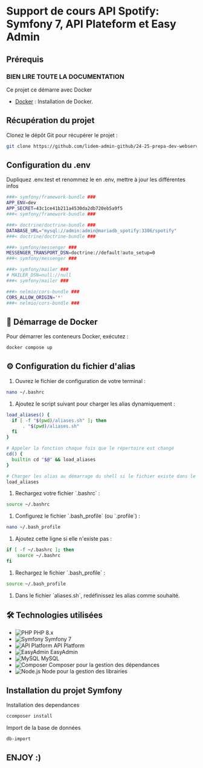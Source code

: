 # Support de cours API Spotify: Symfony 7, API Plateform et Easy Admin

## Prérequis

### BIEN LIRE TOUTE LA DOCUMENTATION

Ce projet ce démarre avec Docker

- [Docker](https://docs.docker.com/engine/install/) : Installation de Docker.

## Récupération du projet

Clonez le dépôt Git pour récupérer le projet :

```bash
git clone https://github.com/lidem-admin-github/24-25-prepa-dev-webservice
```

## Configuration du .env

Dupliquez .env.test et renommez le en .env, mettre à jour les différentes infos

```bash
###> symfony/framework-bundle ###
APP_ENV=dev
APP_SECRET=43c1ce41b211a4530da2db720eb5a9f5
###< symfony/framework-bundle ###

###> doctrine/doctrine-bundle ###
DATABASE_URL="mysql://admin:admin@mariadb_spotify:3306/spotify"
###< doctrine/doctrine-bundle ###

###> symfony/messenger ###
MESSENGER_TRANSPORT_DSN=doctrine://default?auto_setup=0
###< symfony/messenger ###

###> symfony/mailer ###
# MAILER_DSN=null://null
###< symfony/mailer ###

###> nelmio/cors-bundle ###
CORS_ALLOW_ORIGIN='*'
###< nelmio/cors-bundle ###
```

## 🚀 Démarrage de Docker

Pour démarrer les conteneurs Docker, exécutez :

```bash
docker compose up
```

## ⚙️ Configuration du fichier d'alias

1. Ouvrez le fichier de configuration de votre terminal :

```bash
nano ~/.bashrc
```

1. Ajoutez le script suivant pour charger les alias dynamiquement :

```bash
load_aliases() {
  if [ -f "$(pwd)/aliases.sh" ]; then
      . "$(pwd)/aliases.sh"
  fi
}

# Appeler la fonction chaque fois que le répertoire est changé
cd() {
  builtin cd "$@" && load_aliases
}

# Charger les alias au démarrage du shell si le fichier existe dans le répertoire actuel
load_aliases
```

1. Rechargez votre fichier \`.bashrc\` :

```bash
source ~/.bashrc
```

1. Configurez le fichier \`.bash_profile\` (ou \`.profile\`) :

```bash
nano ~/.bash_profile
```

1. Ajoutez cette ligne si elle n'existe pas :

```bash
if [ -f ~/.bashrc ]; then
    source ~/.bashrc
fi
```

1. Rechargez le fichier \`.bash_profile\` :

```bash
source ~/.bash_profile
```

1. Dans le fichier \`aliases.sh\`, redéfinissez les alias comme souhaité.

## 🛠 Technologies utilisées

- ![PHP](https://img.shields.io/badge/PHP-8.x-787CB5?logo=php) PHP 8.x
- ![Symfony](https://img.shields.io/badge/Symfony-7-black?logo=symfony) Symfony 7
- ![API Platform](https://img.shields.io/badge/api-plateform?logo=api-plateform) API Platform
- ![EasyAdmin](https://img.shields.io/badge/easy-admin-bundle?logo=easy-admin-bundle) EasyAdmin
- ![MySQL](https://img.shields.io/badge/MySQL-5.7-4479A1?logo=mysql) MySQL
- ![Composer](https://img.shields.io/badge/Composer-2.x-885630?logo=composer) Composer pour la gestion des dépendances
- ![Node.js](https://img.shields.io/badge/Node.js-20.x-339933?logo=node.js) Node pour la gestion des librairies

## Installation du projet Symfony

Installation des dependances

```bash
ccomposer install
```

Import de la base de données

```bash
db-import
```

## ENJOY :)
